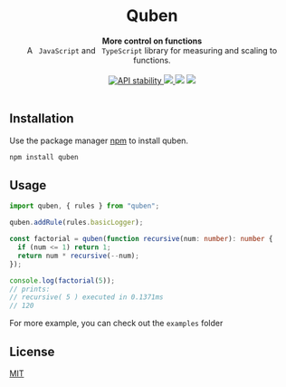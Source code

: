 <h1 align="center">Quben</h1>

<div align="center">
 
</div>
<div align="center">
  <strong>More control on functions</strong>
</div>
<div align="center">
  A <code> JavaScript</code> and <code> TypeScript</code> library for measuring and scaling to functions.
</div>

<br>
<div align="center">
<a href="https://nodejs.org/api/documentation.html#documentation_stability_index">
    <img src="https://img.shields.io/badge/stability-experimental-orange.svg?style=flat-square"
      alt="API stability" />
  </a>

<a href="https://circleci.com/gh/ahmetcanozcan/quben"> 
<img src="https://img.shields.io/circleci/build/gh/ahmetcanozcan/quben?style=flat-square" />
</a>

<a>
<img src="https://img.shields.io/github/license/ahmetcanozcan/quben?style=flat-square" />
</a>
  
<a href="https://circleci.com/gh/ahmetcanozcan/quben"> 
<img src="https://img.shields.io/npm/v/quben?style=flat-square" />
</a>

</div>

<br />

## Installation

Use the package manager [npm](https://www.npmjs.com/) to install quben.

```bash
npm install quben
```

## Usage

```typescript
import quben, { rules } from "quben";

quben.addRule(rules.basicLogger);

const factorial = quben(function recursive(num: number): number {
  if (num <= 1) return 1;
  return num * recursive(--num);
});

console.log(factorial(5));
// prints:
// recursive( 5 ) executed in 0.1371ms
// 120
```

For more example, you can check out the `examples` folder

## License

[MIT](https://choosealicense.com/licenses/mit/)
